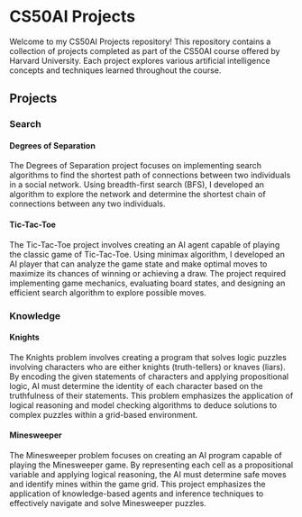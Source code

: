 # CS50AI Projects

Welcome to my CS50AI Projects repository! This repository contains a collection of projects completed as part of the CS50AI course offered by Harvard University. Each project explores various artificial intelligence concepts and techniques learned throughout the course.

## Projects

### Search

#### Degrees of Separation
The Degrees of Separation project focuses on implementing search algorithms to find the shortest path of connections between two individuals in a social network. Using breadth-first search (BFS), I developed an algorithm to explore the network and determine the shortest chain of connections between any two individuals.

#### Tic-Tac-Toe
The Tic-Tac-Toe project involves creating an AI agent capable of playing the classic game of Tic-Tac-Toe. Using minimax algorithm, I developed an AI player that can analyze the game state and make optimal moves to maximize its chances of winning or achieving a draw. The project required implementing game mechanics, evaluating board states, and designing an efficient search algorithm to explore possible moves.

### Knowledge

#### Knights
The Knights problem involves creating a program that solves logic puzzles involving characters who are either knights (truth-tellers) or knaves (liars). By encoding the given statements of characters and applying propositional logic, AI must determine the identity of each character based on the truthfulness of their statements. This problem emphasizes the application of logical reasoning and model checking algorithms to deduce solutions to complex puzzles within a grid-based environment.

#### Minesweeper
The Minesweeper problem focuses on creating an AI program capable of playing the Minesweeper game. By representing each cell as a propositional variable and applying logical reasoning, the AI must determine safe moves and identify mines within the game grid. This project emphasizes the application of knowledge-based agents and inference techniques to effectively navigate and solve Minesweeper puzzles.
